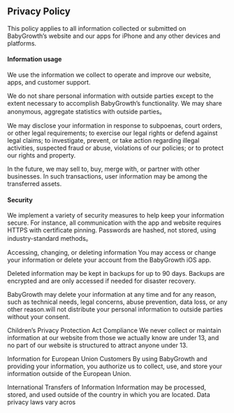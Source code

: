 ## Privacy Policy
This policy applies to all information collected or submitted on BabyGrowth’s website and our apps for iPhone and any other devices and platforms.

#### Information usage
We use the information we collect to operate and improve our website, apps, and customer support.

We do not share personal information with outside parties except to the extent necessary to accomplish BabyGrowth’s functionality. We may share anonymous, aggregate statistics with outside parties。

We may disclose your information in response to subpoenas, court orders, or other legal requirements; to exercise our legal rights or defend against legal claims; to investigate, prevent, or take action regarding illegal activities, suspected fraud or abuse, violations of our policies; or to protect our rights and property.

In the future, we may sell to, buy, merge with, or partner with other businesses. In such transactions, user information may be among the transferred assets.

#### Security
We implement a variety of security measures to help keep your information secure. For instance, all communication with the app and website requires HTTPS with certificate pinning. Passwords are hashed, not stored, using industry-standard methods。

Accessing, changing, or deleting information
You may access or change your information or delete your account from the BabyGrowth iOS app.

Deleted information may be kept in backups for up to 90 days. Backups are encrypted and are only accessed if needed for disaster recovery.

BabyGrowth may delete your information at any time and for any reason, such as technical needs, legal concerns, abuse prevention, data loss, or any other reason.will not distribute your personal information to outside parties without your consent.

Children’s Privacy Protection Act Compliance
We never collect or maintain information at our website from those we actually know are under 13, and no part of our website is structured to attract anyone under 13.

Information for European Union Customers
By using BabyGrowth and providing your information, you authorize us to collect, use, and store your information outside of the European Union.

International Transfers of Information
Information may be processed, stored, and used outside of the country in which you are located. Data privacy laws vary acros
